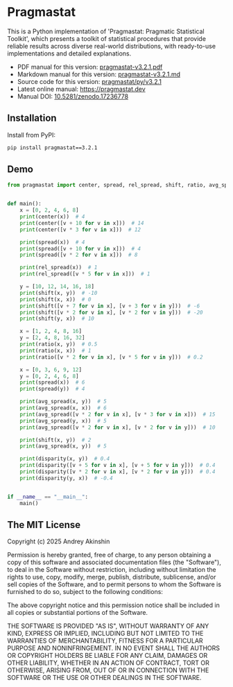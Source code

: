 # Pragmastat

This is a Python implementation of 'Pragmastat: Pragmatic Statistical Toolkit', which presents a toolkit of statistical procedures that provide reliable results across diverse real-world distributions, with ready-to-use implementations and detailed explanations.

- PDF manual for this version: [pragmastat-v3.2.1.pdf](https://github.com/AndreyAkinshin/pragmastat/releases/download/v3.2.1/pragmastat-v3.2.1.pdf)
- Markdown manual for this version: [pragmastat-v3.2.1.md](https://github.com/AndreyAkinshin/pragmastat/releases/download/v3.2.1/pragmastat-v3.2.1.md)
- Source code for this version: [pragmastat/py/v3.2.1](https://github.com/AndreyAkinshin/pragmastat/tree/v3.2.1/py)
- Latest online manual: https://pragmastat.dev
- Manual DOI: [10.5281/zenodo.17236778](https://doi.org/10.5281/zenodo.17236778)

## Installation

Install from PyPI:

```bash
pip install pragmastat==3.2.1
```

## Demo

```python
from pragmastat import center, spread, rel_spread, shift, ratio, avg_spread, disparity


def main():
    x = [0, 2, 4, 6, 8]
    print(center(x))  # 4
    print(center([v + 10 for v in x]))  # 14
    print(center([v * 3 for v in x]))  # 12

    print(spread(x))  # 4
    print(spread([v + 10 for v in x]))  # 4
    print(spread([v * 2 for v in x]))  # 8

    print(rel_spread(x))  # 1
    print(rel_spread([v * 5 for v in x]))  # 1

    y = [10, 12, 14, 16, 18]
    print(shift(x, y))  # -10
    print(shift(x, x))  # 0
    print(shift([v + 7 for v in x], [v + 3 for v in y]))  # -6
    print(shift([v * 2 for v in x], [v * 2 for v in y]))  # -20
    print(shift(y, x))  # 10

    x = [1, 2, 4, 8, 16]
    y = [2, 4, 8, 16, 32]
    print(ratio(x, y))  # 0.5
    print(ratio(x, x))  # 1
    print(ratio([v * 2 for v in x], [v * 5 for v in y]))  # 0.2

    x = [0, 3, 6, 9, 12]
    y = [0, 2, 4, 6, 8]
    print(spread(x))  # 6
    print(spread(y))  # 4

    print(avg_spread(x, y))  # 5
    print(avg_spread(x, x))  # 6
    print(avg_spread([v * 2 for v in x], [v * 3 for v in x]))  # 15
    print(avg_spread(y, x))  # 5
    print(avg_spread([v * 2 for v in x], [v * 2 for v in y]))  # 10

    print(shift(x, y))  # 2
    print(avg_spread(x, y))  # 5

    print(disparity(x, y))  # 0.4
    print(disparity([v + 5 for v in x], [v + 5 for v in y]))  # 0.4
    print(disparity([v * 2 for v in x], [v * 2 for v in y]))  # 0.4
    print(disparity(y, x))  # -0.4


if __name__ == "__main__":
    main()
```

## The MIT License

Copyright (c) 2025 Andrey Akinshin

Permission is hereby granted, free of charge, to any person obtaining
a copy of this software and associated documentation files (the
"Software"), to deal in the Software without restriction, including
without limitation the rights to use, copy, modify, merge, publish,
distribute, sublicense, and/or sell copies of the Software, and to
permit persons to whom the Software is furnished to do so, subject to
the following conditions:

The above copyright notice and this permission notice shall be
included in all copies or substantial portions of the Software.

THE SOFTWARE IS PROVIDED "AS IS", WITHOUT WARRANTY OF ANY KIND,
EXPRESS OR IMPLIED, INCLUDING BUT NOT LIMITED TO THE WARRANTIES OF
MERCHANTABILITY, FITNESS FOR A PARTICULAR PURPOSE AND
NONINFRINGEMENT. IN NO EVENT SHALL THE AUTHORS OR COPYRIGHT HOLDERS BE
LIABLE FOR ANY CLAIM, DAMAGES OR OTHER LIABILITY, WHETHER IN AN ACTION
OF CONTRACT, TORT OR OTHERWISE, ARISING FROM, OUT OF OR IN CONNECTION
WITH THE SOFTWARE OR THE USE OR OTHER DEALINGS IN THE SOFTWARE.
